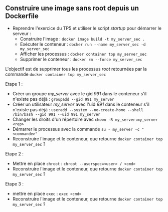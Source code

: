 ## Construire une image sans root depuis un Dockerfile

* Reprendre l'exercice du TP5 et utiliser le script *startup* pour démarrer le serveur :
  * Construire l'image : `docker image build -t my_server_sec .`
  * Exécuter le conteneur : `docker run --name my_server_sec -d my_server_sec`
  * Afficher les processus : `docker container top my_server_sec`
  * Supprimer le conteneur : `docker rm --force my_server_sec`

L'objectif est de supprimer tous les processus *root* retournées par la commande `docker container top my_server_sec`

Etape 1 :
* Créer un groupe *my_server* avec le gid *991* dans le conteneur s'il n'existe pas déjà : `groupadd --gid 991 my_server`
* Créer un utilisateur *my_server* avec l'uid *991* dans le conteneur s'il n'existe pas déjà : `useradd --system --no-create-home --shell /bin/bash --gid 991 --uid 991 my_server`
* Changer les droits d'un répertoire avec `chown -R my_server:my_server <rep>`
* Démarrer le processus avec la commande `su - my_server -c "<commande>"`
* Reconstruire l'image et le conteneur, que retourne `docker container top my_server_sec` ?

Etape 2 :
* Mettre en place `chroot` : `chroot --userspec=<user> / <cmd>`
* Reconstruire l'image et le conteneur, que retourne `docker container top my_server_sec` ?

Etape 3 :
* mettre en place `exec` : `exec <cmd>`
* Reconstruire l'image et le conteneur, que retourne `docker container top my_server_sec` ?
